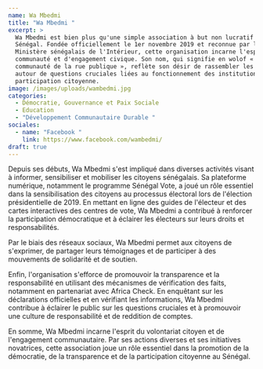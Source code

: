 ```yaml
---
name: Wa Mbedmi
title: "Wa Mbedmi "
excerpt: >
  Wa Mbedmi est bien plus qu'une simple association à but non lucratif au
  Sénégal. Fondée officiellement le 1er novembre 2019 et reconnue par le
  Ministère sénégalais de l'Intérieur, cette organisation incarne l'esprit de
  communauté et d'engagement civique. Son nom, qui signifie en wolof «
  communauté de la rue publique », reflète son désir de rassembler les citoyens
  autour de questions cruciales liées au fonctionnement des institutions et à la
  participation citoyenne.
image: /images/uploads/wambedmi.jpg
categories:
  - Démocratie, Gouvernance et Paix Sociale
  - Education
  - "Développement Communautaire Durable "
sociales:
  - name: "Facebook "
    link: https://www.facebook.com/wambedmi/
draft: true
---
```

Depuis ses débuts, Wa Mbedmi s'est impliqué dans diverses activités visant à informer, sensibiliser et mobiliser les citoyens sénégalais. Sa plateforme numérique, notamment le programme Sénégal Vote, a joué un rôle essentiel dans la sensibilisation des citoyens au processus électoral lors de l'élection présidentielle de 2019. En mettant en ligne des guides de l'électeur et des cartes interactives des centres de vote, Wa Mbedmi a contribué à renforcer la participation démocratique et à éclairer les électeurs sur leurs droits et responsabilités.

Par le biais des réseaux sociaux, Wa Mbedmi permet aux citoyens de s'exprimer, de partager leurs témoignages et de participer à des mouvements de solidarité et de soutien.

Enfin, l'organisation s'efforce de promouvoir la transparence et la responsabilité en utilisant des mécanismes de vérification des faits, notamment en partenariat avec Africa Check. En enquêtant sur les déclarations officielles et en vérifiant les informations, Wa Mbedmi contribue à éclairer le public sur les questions cruciales et à promouvoir une culture de responsabilité et de reddition de comptes.

En somme, Wa Mbedmi incarne l'esprit du volontariat citoyen et de l'engagement communautaire. Par ses actions diverses et ses initiatives novatrices, cette association joue un rôle essentiel dans la promotion de la démocratie, de la transparence et de la participation citoyenne au Sénégal.
